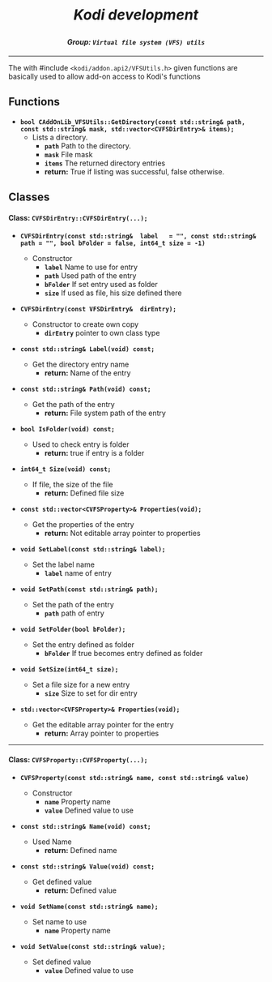 # *<p align="center">Kodi development</p>*
#### *<p align="center">Group: ```Virtual file system (VFS) utils```</p>*

----------

The with #include ```<kodi/addon.api2/VFSUtils.h>``` given functions are basically used to allow add-on access to Kodi's functions

Functions
-------------

*  <b>```bool CAddOnLib_VFSUtils::GetDirectory(const std::string& path, const std::string& mask, std::vector<CVFSDirEntry>& items);```</b>
    * Lists a directory.
	    * <b>```path```</b> Path to the directory.
	    * <b>```mask```</b> File mask
	    * <b>```items```</b> The returned directory entries
		* <b>return:</b> True if listing was successful, false otherwise.
     
Classes
-------------

#### Class: ```CVFSDirEntry::CVFSDirEntry(...);```
               
*  <b>```CVFSDirEntry(const std::string&  label   = "", const std::string& path = "", bool bFolder = false, int64_t size = -1)```</b>
    * Constructor
	    * <b>```label```</b> Name to use for entry
	    * <b>```path```</b> Used path of the entry
	    * <b>```bFolder```</b> If set entry used as folder
	    * <b>```size```</b> If used as file, his size defined there

*  <b>```CVFSDirEntry(const VFSDirEntry&  dirEntry);```</b>
    * Constructor to create own copy 
	    * <b>```dirEntry```</b> pointer to own class type

*  <b>```const std::string& Label(void) const;```</b>
    * Get the directory entry name
	    * <b>return:</b> Name of the entry

*  <b>```const std::string& Path(void) const;```</b>
    * Get the path of the entry
	    * <b>return:</b> File system path of the entry

*  <b>```bool IsFolder(void) const;```</b>
    * Used to check entry is folder
	    * <b>return:</b> true if entry is a folder

*  <b>```int64_t Size(void) const;```</b>
    * If file, the size of the file
	    * <b>return:</b> Defined file size

* <b>```const std::vector<CVFSProperty>& Properties(void);```</b>
    * Get the properties of the entry
	    * <b>return:</b> Not editable array pointer to properties

*  <b>```void SetLabel(const std::string& label);```</b>
    * Set the label name
	    * <b>```label```</b> name of entry

* <b>```void SetPath(const std::string& path);```</b>
    * Set the path of the entry
	    * <b>```path```</b> path of entry
    
*  <b>```void SetFolder(bool bFolder);```</b>
    * Set the entry defined as folder
	    * <b>```bFolder```</b> If true becomes entry defined as folder
    
*  <b>```void SetSize(int64_t size);```</b>
    * Set a file size for a new entry
	   * <b>```size```</b> Size to set for dir entry
    
*  <b>```std::vector<CVFSProperty>& Properties(void);```</b>
    * Get the editable array pointer for the entry
	    * <b>return:</b> Array pointer to properties
    
-------------

#### Class: ```CVFSProperty::CVFSProperty(...);```

*  <b>```CVFSProperty(const std::string& name, const std::string& value)```</b>
    * Constructor
	    * <b>```name```</b>  Property name
	    * <b>```value```</b>  Defined value to use

*  <b>```const std::string& Name(void) const;```</b>
    * Used Name
		* <b>return:</b> Defined name

*  <b>```const std::string& Value(void) const;```</b>
    * Get defined value
		* <b>return:</b> Defined value

*  <b>```void SetName(const std::string& name);```</b>
    * Set name to use
	    * <b>```name```</b>  Property name

*  <b>```void SetValue(const std::string& value);```</b>
    * Set defined value
	    * <b>```value```</b>  Defined value to use
